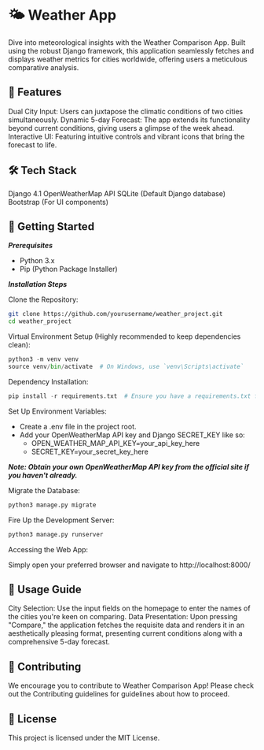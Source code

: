 # 🌤 Weather App

Dive into meteorological insights with the Weather Comparison App. Built using the robust Django framework, this application seamlessly fetches and displays weather metrics for cities worldwide, offering users a meticulous comparative analysis.

## 🌟 Features

Dual City Input: Users can juxtapose the climatic conditions of two cities simultaneously.
Dynamic 5-day Forecast: The app extends its functionality beyond current conditions, giving users a glimpse of the week ahead.
Interactive UI: Featuring intuitive controls and vibrant icons that bring the forecast to life.

## 🛠️ Tech Stack

Django 4.1
OpenWeatherMap API
SQLite (Default Django database)
Bootstrap (For UI components)

## 🚀 Getting Started

***Prerequisites***

* Python 3.x
* Pip (Python Package Installer)

***Installation Steps***

Clone the Repository:
```bash
git clone https://github.com/yourusername/weather_project.git
cd weather_project
```

Virtual Environment Setup (Highly recommended to keep dependencies clean):
```python
python3 -m venv venv
source venv/bin/activate  # On Windows, use `venv\Scripts\activate`
```

Dependency Installation:
```python
pip install -r requirements.txt  # Ensure you have a requirements.txt file listing all dependencies
```

Set Up Environment Variables:

* Create a .env file in the project root.
* Add your OpenWeatherMap API key and Django SECRET_KEY like so:
  * OPEN_WEATHER_MAP_API_KEY=your_api_key_here
  * SECRET_KEY=your_secret_key_here
 
***Note: Obtain your own OpenWeatherMap API key from the official site if you haven't already.***

Migrate the Database:
```python
python3 manage.py migrate
```

Fire Up the Development Server:
```python
python3 manage.py runserver
```

Accessing the Web App:

Simply open your preferred browser and navigate to http://localhost:8000/

## 📘 Usage Guide

City Selection: Use the input fields on the homepage to enter the names of the cities you're keen on comparing.
Data Presentation: Upon pressing "Compare," the application fetches the requisite data and renders it in an aesthetically pleasing format, presenting current conditions along with a comprehensive 5-day forecast.

## 🤝 Contributing

We encourage you to contribute to Weather Comparison App! Please check out the Contributing guidelines for guidelines about how to proceed.

## 📄 License

This project is licensed under the MIT License.
